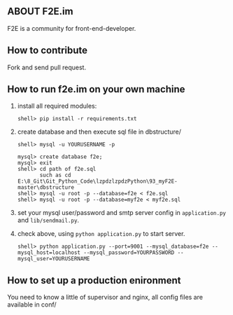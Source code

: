 ## ABOUT F2E.im

F2E is a community for front-end-developer.

## How to contribute

Fork and send pull request.

## How to run f2e.im on your own machine

1. install all required modules:

    ```
    shell> pip install -r requirements.txt
    ```

2. create database and then execute sql file in dbstructure/

    ```
    shell> mysql -u YOURUSERNAME -p

    mysql> create database f2e;
    mysql> exit
    shell> cd path of f2e.sql
	       such as cd E:\8_Git\Git_Python_Code\lzpdzlzpdzPython\93_myF2E-master\dbstructure
    shell> mysql -u root -p --database=f2e < f2e.sql
	shell> mysql -u root -p --database=myf2e < myf2e.sql
    ```

3. set your mysql user/password and smtp server config in `application.py` and `lib/sendmail.py`.
4. check above, using ``python application.py`` to start server.

    ```
    shell> python application.py --port=9001 --mysql_database=f2e --mysql_host=localhost --mysql_password=YOURPASSWORD --mysql_user=YOURUSERNAME
    ```

## How to set up a production enironment

You need to know a little of supervisor and nginx, all config files are available in conf/
